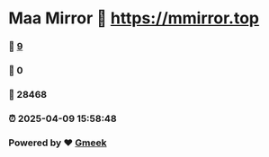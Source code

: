 # Maa Mirror :link: https://mmirror.top 
### :page_facing_up: [9](https://mmirror.top/tag.html) 
### :speech_balloon: 0 
### :hibiscus: 28468 
### :alarm_clock: 2025-04-09 15:58:48 
### Powered by :heart: [Gmeek](https://github.com/Meekdai/Gmeek)
